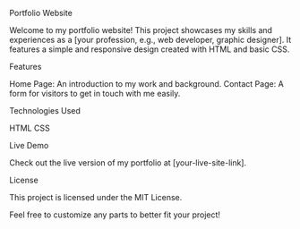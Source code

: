 Portfolio Website

Welcome to my portfolio website! This project showcases my skills and experiences as a [your profession, e.g., web developer, graphic designer]. It features a simple and responsive design created with HTML and basic CSS.

 Features

Home Page: An introduction to my work and background.
Contact Page: A form for visitors to get in touch with me easily.

 Technologies Used

HTML
CSS

Live Demo

Check out the live version of my portfolio at [your-live-site-link].

License

This project is licensed under the MIT License.

Feel free to customize any parts to better fit your project!
